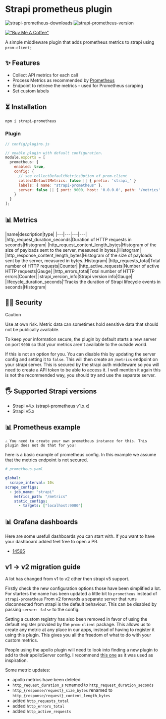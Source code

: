 # Strapi prometheus plugin

![strapi-prometheus-downloads](https://img.shields.io/npm/dt/strapi-prometheus.svg?maxAge=3600)
![strapi-prometheus-version](https://img.shields.io/npm/v/strapi-prometheus?maxAge=3600)

[!["Buy Me A Coffee"](https://www.buymeacoffee.com/assets/img/custom_images/orange_img.png)](https://www.buymeacoffee.com/xanderd)

A simple middleware plugin that adds prometheus metrics to strapi using `prom-client`;

## ✨ Features

- Collect API metrics for each call
- Process Metrics as recommended by [Prometheus](https://prometheus.io/docs/instrumenting/writing_clientlibs/#standard-and-runtime-collectors)
- Endpoint to retrieve the metrics - used for Prometheus scraping
- Set custom labels

## ⏳ Installation

```bash
npm i strapi-prometheus
```

### Plugin

```js
// config/plugins.js

// enable plugin with default configuration.
module.exports = [
  prometheus: {
    enabled: true,
    config: {
      // see collectDefaultMetricsOption of prom-client
      collectDefaultMetrics: false || { prefix: 'strapi_' }
      labels: { name: "strapi-prometheus" },
      server: false || { port: 9000, host: '0.0.0.0', path: '/metrics' }
    }
  }
];
```

## 📊 Metrics

|name|description|type|
|---|---|---|---|
|http_request_duration_seconds|Duration of HTTP requests in seconds|Histogram|
|http_request_content_length_bytes|Histogram of the size of payloads sent to the server, measured in bytes.|Histogram|
|http_response_content_length_bytes|Histogram of the size of payloads sent by the server, measured in bytes.|Histogram|
|http_requests_total|Total number of HTTP requests|Counter|
|http_active_requests|Number of active HTTP requests|Gauge|
|http_errors_total|Total number of HTTP errors|Counter|
|strapi_version_info|Strapi version info|Gauge|
|lifecycle_duration_seconds|'Tracks the duration of Strapi lifecycle events in seconds|Histogram|

## 👮‍♀️ Security

> [!CAUTION]
> Use at own risk. Metric data can sometimes hold sensitive data that should not be publically available.

To keep your information secure, the plugin by default starts a new server on port `9000` so that your metrics aren't available to the outside world.

If this is not an option for you. You can disable this by updating the server config and setting it to `false`. This will then create an `/metrics` endpoint on your strapi server. This is secured by the strapi auth middleware so you will need to create a API token to be able to access it. I well mention it again this is not the recommended way, you should try and use the separate server.

## 🖐 Supported Strapi versions

- Strapi v4.x (strapi-prometheus v1.x.x)
- Strapi v5.x

## 📊 Prometheus example

`⚠️ You need to create your own prometheus instance for this. This plugin does not do that for you!`

here is a basic example of prometheus config. In this example we assume that the metrics endpoint is not secured.

```yml
# prometheus.yaml

global:
  scrape_interval: 10s
scrape_configs:
  - job_name: "strapi"
    metrics_path: "/metrics"
    static_configs:
      - targets: ["localhost:9000"]
```

## 📊 Grafana dashboards

Here are some usefull dashboards you can start with. If you want to have your dashboard added feel free to open a PR.

- [14565](https://grafana.com/grafana/dashboards/14565)

## v1 -> v2 migration guide

A lot has changed from v1 to v2 other then strapi v5 support.

Firstly check the new configuration options those have been simplified a lot.
For starters the name has been updated a little bit to `prometheus` instead of `strapi-prometheus`
From v2 forwards a separate server that runs disconnected from strapi is the default behaviour. This can be disabled by passing `server: false` to the config.

Setting a custom registry has also been removed in favor of using the default register provided by the `prom-client` package. This allows us to create any metric at any place in our apps, instead of having to register it using this plugin. This gives you all the freedom of what to do with your custom metrics.

People using the apollo plugin will need to look into finding a new plugin to add to their apolloServer config. I recommend [this one](https://github.com/bfmatei/apollo-prometheus-exporter) as it was used as inspiration.

Some metric updates:

- apollo metrics have been deleted
- `http_request_duration_s` renamed to `http_request_duration_seconds`
- `http_{response/request}_size_bytes` renamed to `http_{response/request}_content_length_bytes`
- added `http_requests_total`
- added `http_errors_total`
- added `http_active_requests`
